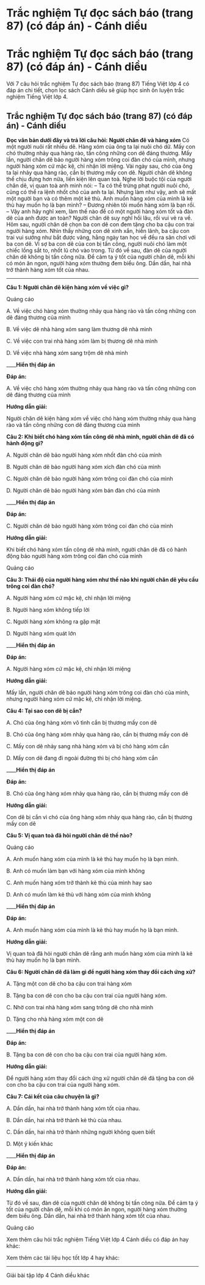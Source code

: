 # Trắc nghiệm Tự đọc sách báo (trang 87) (có đáp án) - Cánh diều

# Trắc nghiệm Tự đọc sách báo (trang 87) (có đáp án) - Cánh diều

Với 7 câu hỏi trắc nghiệm Tự đọc sách báo (trang 87) Tiếng Việt lớp 4 có đáp án chi tiết, chọn lọc sách Cánh diều sẽ giúp học sinh ôn luyện trắc nghiệm Tiếng Việt lớp 4.

## Trắc nghiệm Tự đọc sách báo (trang 87) (có đáp án) - Cánh diều

**Đọc văn bản dưới đây và trả lời câu hỏi:** **Người chăn đê và hàng xóm** Có một người nuôi rất nhiều dê. Hàng xóm của ông ta lại nuôi chó dữ. Mấy con chó thường nhảy qua hàng rào, tấn công những con dê đáng thương. Mấy lần, người chăn dê bảo người hàng xóm trông coi đàn chó của mình, nhưng người hàng xóm cứ mặc kệ, chỉ nhận lời miệng. Vài ngày sau, chó của ông ta lại nhảy qua hàng rào, cắn bị thương mấy con dê. Người chăn dê không thể chịu đựng hơn nữa, liền kiện lên quan toà. Nghe lời buộc tội của người chăn dê, vị quan toà anh minh nói: – Ta có thể trừng phạt người nuôi chó, cũng có thể ra lệnh nhốt chó của anh ta lại. Nhưng làm như vậy, anh sẽ mất một người bạn và có thêm một kẻ thù. Anh muốn hàng xóm của mình là kẻ thù hay muốn họ là bạn mình? – Đương nhiên tôi muốn hàng xóm là bạn rồi. – Vậy anh hãy nghĩ xem, làm thế nào để có một người hàng xóm tốt và đàn dê của anh được an toàn? Người chăn dê suy nghĩ hồi lâu, rồi vui vẻ ra về. Hôm sau, người chăn dê chọn ba con dê con đem tặng cho ba cậu con trai người hàng xóm. Nhìn thấy những con dê xinh xắn, hiền lãnh, ba cậu con trai vui sướng như bắt được vãng, hằng ngày tan học về đều ra sân chơi với ba con dê. Vì sợ ba con dê của con bị tấn công, người nuôi chó làm một chiếc lồng sắt to, nhốt lũ chó vào trong. Từ đó về sau, đàn dê của người chăn dê không bị tấn công nữa. Để cảm tạ ý tốt của người chăn dê, mỗi khi có món ăn ngon, người hàng xóm thường đem biểu ông. Dần dần, hai nhà trở thành hàng xóm tốt của nhau.   
  
---  
  
**Câu 1: Người chăn dê kiện hàng xóm về việc gì?**

Quảng cáo

A. Về việc chó hàng xóm thường nhảy qua hàng rào và tấn công những con dê đáng thương của mình

B. Về việc dê nhà hàng xóm sang làm thương dê nhà mình

C. Về việc con trai nhà hàng xóm làm bị thương dê nhà mình

D. Về việc nhà hàng xóm sang trộm dê nhà mình

____**Hiển thị đáp án**

**Đáp án:**

A. Về việc chó hàng xóm thường nhảy qua hàng rào và tấn công những con dê đáng thương của mình

**Hướng dẫn giải:**

Người chăn dê kiện hàng xóm về việc chó hàng xóm thường nhảy qua hàng rào và tấn công những con dê đáng thương của mình

**Câu 2: Khi biết chó hàng xóm tấn công dê nhà mình, người chăn dê đã có hành động gì?**

A. Người chăn dê bảo người hàng xóm nhốt đàn chó của mình

B. Người chăn dê bảo người hàng xóm xích đàn chó của mình

C. Người chăn dê bảo người hàng xóm trông coi đàn chó của mình

D. Người chăn dê bảo người hàng xóm bán đàn chó của mình

____**Hiển thị đáp án**

**Đáp án:**

C. Người chăn dê bảo người hàng xóm trông coi đàn chó của mình

**Hướng dẫn giải:**

Khi biết chó hàng xóm tấn công dê nhà mình, người chăn dê đã có hành động bảo người hàng xóm trông coi đàn chó của mình

Quảng cáo

**Câu 3: Thái độ của người hàng xóm như thế nào khi người chăn dê yêu cầu trông coi đàn chó?**

A. Người hàng xóm cứ mặc kệ, chỉ nhận lời miệng

B. Người hàng xóm không tiếp lời

C. Người hàng xóm không ra gặp mặt

D. Người hàng xóm quát lớn

____**Hiển thị đáp án**

**Đáp án:**

A. Người hàng xóm cứ mặc kệ, chỉ nhận lời miệng

**Hướng dẫn giải:**

Mấy lần, người chăn dê bảo người hàng xóm trông coi đàn chó của mình, nhưng người hàng xóm cứ mặc kệ, chỉ nhận lời miệng.

**Câu 4: Tại sao con dê bị cắn?**

A. Chó của ông hàng xóm vô tình cắn bị thương mấy con dê

B. Chó của ông hàng xóm nhảy qua hàng rào, cắn bị thương mấy con dê

C. Mấy con dê nhảy sang nhà hàng xóm và bị chó hàng xóm cắn

D. Mấy con dê đang đi ngoài đường thì bị chó hàng xóm cắn

____**Hiển thị đáp án**

**Đáp án:**

B. Chó của ông hàng xóm nhảy qua hàng rào, cắn bị thương mấy con dê

**Hướng dẫn giải:**

Con dê bị cắn vì chó của ông hàng xóm nhảy qua hàng rào, cắn bị thương mấy con dê

**Câu 5: Vị quan toà đã hỏi người chăn dê thế nào?**

Quảng cáo

A. Anh muốn hàng xóm của mình là kẻ thù hay muốn họ là bạn mình.

B. Anh có muốn làm bạn với hàng xóm của mình không

C. Anh muốn hàng xóm trở thành kẻ thù của mình hay sao

D. Anh có muốn làm kẻ thù với hàng xóm của mình không

____**Hiển thị đáp án**

**Đáp án:**

A. Anh muốn hàng xóm của mình là kẻ thù hay muốn họ là bạn mình.

**Hướng dẫn giải:**

Vị quan toà đã hỏi người chăn dê rằng anh muốn hàng xóm của mình là kẻ thù hay muốn họ là bạn mình.

**Câu 6: Người chăn dê đã làm gì để người hàng xóm thay đổi cách ứng xử?**

A. Tặng một con dê cho ba cậu con trai hàng xóm

B. Tặng ba con dê con cho ba cậu con trai của người hàng xóm. 

C. Nhờ con trai nhà hàng xóm sang trông dê cho nhà mình

D. Tặng cho nhà hàng xóm một con dê

____**Hiển thị đáp án**

**Đáp án:**

B. Tặng ba con dê con cho ba cậu con trai của người hàng xóm. 

**Hướng dẫn giải:**

Để người hàng xóm thay đổi cách ứng xử người chăn dê đã tặng ba con dê con cho ba cậu con trai của người hàng xóm. 

**Câu 7: Cái kết của câu chuyện là gì?**

A. Dần dần, hai nhà trở thành hàng xóm tốt của nhau.

B. Dần dần, hai nhà trở thành kẻ thù của nhau.

C. Dần dần, hai nhà trở thành những người không quen biết

D. Một ý kiến khác

____**Hiển thị đáp án**

**Đáp án:**

A. Dần dần, hai nhà trở thành hàng xóm tốt của nhau.

**Hướng dẫn giải:**

Từ đó về sau, đàn dê của người chăn dê không bị tấn công nữa. Để cảm tạ ý tốt của người chăn dê, mỗi khi có món ăn ngon, người hàng xóm thường đem biểu ông. Dần dần, hai nhà trở thành hàng xóm tốt của nhau.

Quảng cáo

Xem thêm câu hỏi trắc nghiệm Tiếng Việt lớp 4 Cánh diều có đáp án hay khác:

Xem thêm các tài liệu học tốt lớp 4 hay khác:

* * *

Giải bài tập lớp 4 Cánh diều khác
